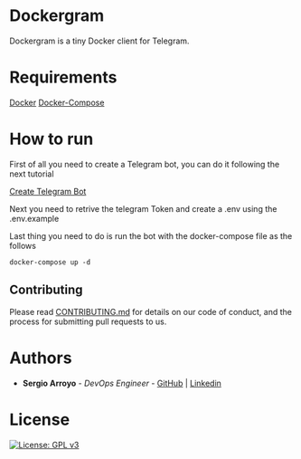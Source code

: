 # Dockergram

Dockergram is a tiny Docker client for Telegram.

# Requirements

[Docker](https://docs.docker.com/engine/install/)
[Docker-Compose](https://docs.docker.com/compose/install/)

# How to run

First of all you need to create a Telegram bot, you can do it following the next tutorial

[Create Telegram Bot](https://core.telegram.org/bots#3-how-do-i-create-a-bot)

Next you need to retrive the telegram Token and create a .env using the .env.example

Last thing you need to do is run the bot with the docker-compose file as the follows
```
docker-compose up -d
```

## Contributing

Please read [CONTRIBUTING.md](CONTRIBUTING.md) for details on our code of conduct, and the process for submitting pull requests to us.

# Authors

- **Sergio Arroyo** - _DevOps Engineer_ - [GitHub](https://github.com/sergioarroyop) | [Linkedin](https://www.linkedin.com/in/sergioarroyop/)

# License

[![License: GPL v3](https://img.shields.io/badge/License-GPLv3-blue.svg)](https://www.gnu.org/licenses/gpl-3.0)